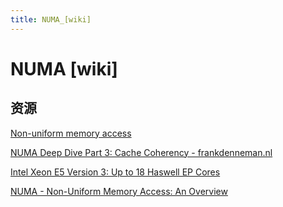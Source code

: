 ```yaml
---
title: NUMA_[wiki]
---
```


# NUMA [wiki]

## 资源

[Non-uniform memory access](https://en.wikipedia.org/wiki/Non-uniform_memory_access)

[NUMA Deep Dive Part 3: Cache Coherency - frankdenneman.nl](https://frankdenneman.nl/2016/07/11/numa-deep-dive-part-3-cache-coherency/)

[Intel Xeon E5 Version 3: Up to 18 Haswell EP Cores](https://www.anandtech.com/show/8423/intel-xeon-e5-version-3-up-to-18-haswell-ep-cores-/4)

[NUMA - Non-Uniform Memory Access: An Overview](https://queue.acm.org/detail.cfm?id=2513149)